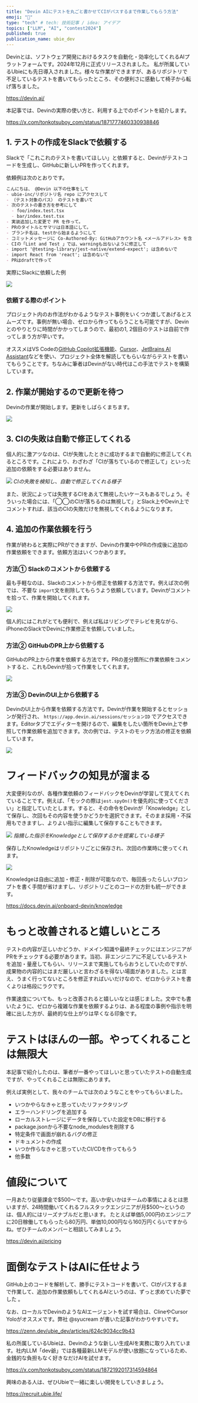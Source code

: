 ```yaml
---
title: "Devin AIにテストを丸ごと書かせてCIがパスするまで作業してもらう方法"
emoji: "🧪"
type: "tech" # tech: 技術記事 / idea: アイデア
topics: ["LLM", "AI", "contest2024"]
published: true
publication_name: ubie_dev
---
```


Devinとは、ソフトウェア開発におけるタスクを自動化・効率化してくれるAIプラットフォームです。2024年12月に正式リリースされました。 私が所属しているUbieにも先日導入されました。様々な作業ができますが、あるリポジトリで不足しているテストを書いてもらったところ、その便利さに感動して椅子から転げ落ちました。


https://devin.ai/

本記事では、Devinの実際の使い方と、利用する上でのポイントを紹介します。

https://x.com/tonkotsuboy_com/status/1871777460330938846

## 1. テストの作成をSlackで依頼する

Slackで「これこれのテストを書いてほしい」と依頼すると、Devinがテストコードを生成し、GitHubに新しいPRを作ってくれます。

依頼例は次のとおりです。

```markdown
こんにちは、 @Devin 以下の仕事をして
- ubie-inc/リポジトリ名 repo にアクセスして
- （テスト対象のパス） のテストを書いて
- 次のテストの書き方を参考にして
  - foo/index.test.tsx
  - bar/index.test.tsx
- 実装追加した変更で PR を作って。
- PRのタイトルとサマリは日本語にして。
- ブランチ名は、testから始まるようにして
- コミットメッセージに Co-Authored-By: GitHubアカウント名 <メールアドレス> を含めて
- CIの「Lint and Test 」では、warningも出ないように修正して
- import '@testing-library/jest-native/extend-expect'; は含めないで
- import React from 'react'; は含めないで
- PRはdraftで作って
```

実際にSlackに依頼した例

![](/images/ai-for-test/request-in-slack.png)

### 依頼する際のポイント

プロジェクト内のお作法がわかるようなテスト事例をいくつか渡してあげるとスムーズです。事例が無い場合、ゼロから作ってもらうことも可能ですが、Devinとのやりとりに時間がかかってしまうので、最初の1, 2個目のテストは自前で作ってしまう方が早いです。

オススメはVS Codeの[GitHub Copilot拡張機能](https://marketplace.visualstudio.com/items?itemName=GitHub.copilot)、[Cursor](https://www.cursor.com/)、[JetBrains AI Assistant](https://plugins.jetbrains.com/plugin/22282-jetbrains-ai-assistant)などを使い、プロジェクト全体を解読してもらいながらテストを書いてもらうことです。ちなみに筆者はDevinがない時代はこの手法でテストを構築しています。

## 2. 作業が開始するので更新を待つ

Devinの作業が開始します。更新をしばらくまちます。

![](/images/ai-for-test/creating.png)


## 3. CIの失敗は自動で修正してくれる

個人的に激アツなのは、CIが失敗したときに成功するまで自動的に修正してくれるところです。これにより、わざわざ「CIが落ちているので修正して」といった追加の依頼をする必要はありません。

![](/images/ai-for-test/fix-ci.png)
*CIの失敗を検知し、自動で修正してくれる様子*


また、状況によっては失敗するCIをあえて無視したいケースもあるでしょう。そういった場合には、「◯◯のCIが落ちるのは無視して」とSlack上やDevin上でコメントすれば、該当のCIの失敗だけを無視してくれるようになります。


## 4. 追加の作業依頼を行う

作業が終わると実際にPRができますが、Devinの作業中やPRの作成後に追加の作業依頼をできます。依頼方法はいくつかあります。

### 方法① Slackのコメントから依頼する

最も手軽なのは、Slackのコメントから修正を依頼する方法です。例えば次の例では、不要な `import`文を削除してもらうよう依頼しています。Devinがコメントを拾って、作業を開始してくれます。

![](/images/ai-for-test/slack-request.png)

個人的にはこれがとても便利で、例えば私はリビングでテレビを見ながら、iPhoneのSlackでDevinに作業修正を依頼していました。

### 方法② GitHubのPR上から依頼する

GitHubのPR上から作業を依頼する方法です。PRの差分箇所に作業依頼をコメントすると、これもDevinが拾って作業をしてくれます。

![](/images/ai-for-test/pr-request.png)


### 方法③ DevinのUI上から依頼する

DevinのUI上から作業を依頼する方法です。Devinが作業を開始するとセッションが発行され、 `https://app.devin.ai/sessions/セッションID` でアクセスできます。Editorタブでエディターを開けるので、編集をしたい箇所をDevin上で参照して作業依頼を追加できます。次の例では、テストのモック方法の修正を依頼しています。

![](/images/ai-for-test/devin-request.png)

# フィードバックの知見が溜まる

大変便利なのが、各種作業依頼のフィードバックをDevinが学習して覚えてくれていることです。例えば、「モックの際は`jest.spyOn()`を優先的に使ってください」と指定していたとします。すると、その命令をDevinが「Knowledge」として保存し、次回もその内容を使うかどうかを選択できます。そのまま採用・不採用もできますし、よりよい指示に編集して保存することもできます。

![](/images/ai-for-test/suggestion-knowledge.png)
*指摘した指示をKnowledgeとして保存するかを提案している様子*

保存したKnowledgeはリポジトリごとに保存され、次回の作業時に使ってくれます。

![](/images/ai-for-test/knowledge.png)

Knowledgeは自由に追加・修正・削除が可能なので、毎回長ったらしいプロンプトを書く手間が省けますし、リポジトリごとのコードの方針も統一ができます。

https://docs.devin.ai/onboard-devin/knowledge


# もっと改善されると嬉しいところ

 テストの内容が正しいかどうか、ドメイン知識や最終チェックにはエンジニアがPRをチェックする必要があります。当初、非エンジニアに不足しているテストを追加・量産してもらい、リリースまで実施してもらおうとしていたのですが、成果物の内容的にはまだ厳しいと言わざるを得ない場面がありました。とは言え、うまく行ってないところを修正すればいいだけなので、ゼロからテストを書くよりは格段にラクです。


作業速度についても、もっと改善されると嬉しいなとは感じました。文中でも書いたように、ゼロから複雑な作業を依頼するよりは、ある程度の事例や指示を明確に出した方が、最終的な仕上がりは早くなる印象です。

# テストはほんの一部。やってくれることは無限大

本記事で紹介したのは、筆者が一番やってほしいと思っていたテストの自動生成ですが、やってくれることは無限にあります。

例えば実例として、我々のチームでは次のようなことをやってもらいました。

- いつかやらなきゃと思っていたリファクタリング
- エラーハンドリングを追加する
- ローカルストレージにデータを保存していた設定をDBに移行する
- package.jsonから不要なnode_modulesを削除する
- 特定条件で画面が崩れるバグの修正
- ドキュメントの作成
- いつか作らなきゃと思っていたCI/CDを作ってもらう
- 他多数

# 値段について

一月あたり従量課金で\$500〜です。高いか安いかはチームの事情によるとは思いますが、24時間働いてくれるフルスタックエンジニアが月\$500〜というのは、個人的にはリーズナブルだと思います。 たとえば単価5,000円のエンジニアに20日稼働してもらったら80万円、単価10,000円なら160万円くらいですからね。ぜひチームのメンバーと相談してみましょう。

https://devin.ai/pricing

# 面倒なテストはAIに任せよう

GitHub上のコードを解析して、勝手にテストコードを書いて、CIがパスするまで作業して、追加の作業依頼もしてくれるAIというのは、ずっと求めていた夢でした 。

なお、ローカルでDevinのようなAIエージェントを試す場合は、ClineやCursor Yoloがオススメです。弊社 @syucream が書いた記事がわかりやすいです。

https://zenn.dev/ubie_dev/articles/624c9034cc9b43

私の所属しているUbieは、Devinのような新しい生成AIを実務に取り入れています。社内LLM「dev爺」では各種最新LLMモデルが使い放題になっているため、金銭的な負担もなく好きなだけAIを試せます。

https://x.com/tonkotsuboy_com/status/1872192017314594864

興味のある人は、ぜひUbieで一緒に楽しい開発をしていきましょう。

https://recruit.ubie.life/

